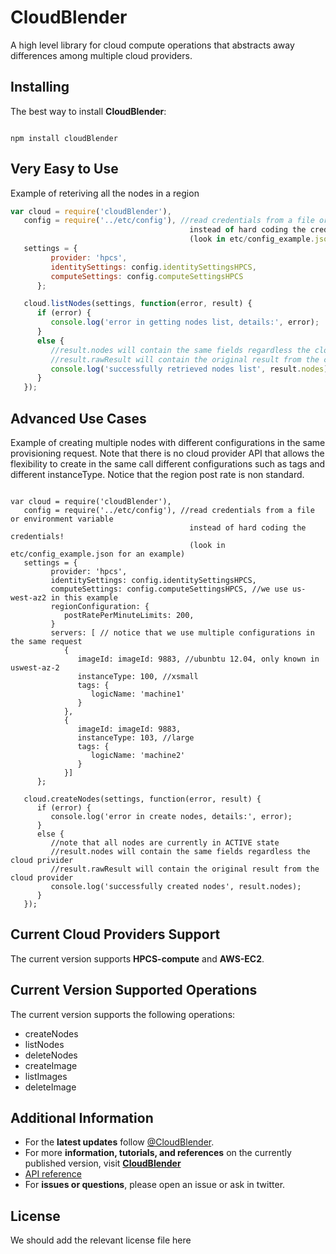 # CloudBlender
A high level library for cloud compute operations that abstracts away differences among multiple cloud providers.



## Installing
The best way to install **CloudBlender**:
<pre><code>
npm install cloudBlender
</code></pre>



## Very Easy to Use
Example of reteriving all the nodes in a region
```javascript
var cloud = require('cloudBlender'),
   config = require('../etc/config'), //read credentials from a file or environment variable
                                        instead of hard coding the credentials!
                                        (look in etc/config_example.json for an example)
   settings = {
         provider: 'hpcs',
         identitySettings: config.identitySettingsHPCS,
         computeSettings: config.computeSettingsHPCS
      };

   cloud.listNodes(settings, function(error, result) {
      if (error) {
         console.log('error in getting nodes list, details:', error);
      }
      else {
         //result.nodes will contain the same fields regardless the cloud provider
         //result.rawResult will contain the original result from the cloud provider
         console.log('successfully retrieved nodes list', result.nodes);
      }
   });
```


## Advanced Use Cases
Example of creating multiple nodes with different configurations in the same
provisioning request. Note that there is no cloud provider API that allows the 
flexibility to create in the same call different configurations such as tags
 and different instanceType. Notice that the region post rate is non standard.
<pre><code>
var cloud = require('cloudBlender'),
   config = require('../etc/config'), //read credentials from a file or environment variable
                                        instead of hard coding the credentials!
                                        (look in etc/config_example.json for an example)
   settings = {
         provider: 'hpcs',
         identitySettings: config.identitySettingsHPCS,
         computeSettings: config.computeSettingsHPCS, //we use us-west-az2 in this example
         regionConfiguration: {
            postRatePerMinuteLimits: 200,
         }
         servers: [ // notice that we use multiple configurations in the same request
            {
               imageId: imageId: 9883, //ubunbtu 12.04, only known in uswest-az-2
               instanceType: 100, //xsmall
               tags: {
                  logicName: 'machine1'
               }
            },
            {
               imageId: imageId: 9883, 
               instanceType: 103, //large
               tags: {
                  logicName: 'machine2'
               }
            }]
      };

   cloud.createNodes(settings, function(error, result) {
      if (error) {
         console.log('error in create nodes, details:', error);
      }
      else {
         //note that all nodes are currently in ACTIVE state
         //result.nodes will contain the same fields regardless the cloud privider
         //result.rawResult will contain the original result from the cloud provider
         console.log('successfully created nodes', result.nodes);
      }
   });
</code></pre>



## Current Cloud Providers Support
The current version supports **HPCS-compute** and **AWS-EC2**.



## Current Version Supported Operations
The current version supports the following operations:

- createNodes
- listNodes
- deleteNodes
- createImage
- listImages
- deleteImage



## Additional Information
- For the **latest updates** follow [@CloudBlender](https://twitter.com/CloudBlender).
- For more **information, tutorials, and references** on the currently published version, visit [**CloudBlender**](http://somelink@hp.com)
- [API reference](/docs/Reference.md)
- For **issues or questions**, please open an issue or ask in twitter.

## License
We should add the relevant license file here
